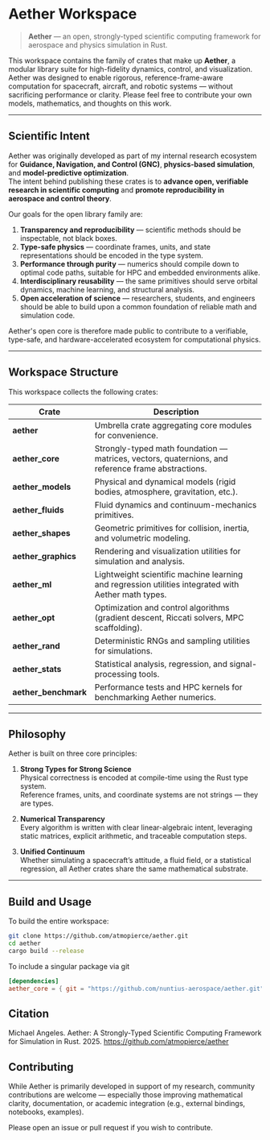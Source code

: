 # Aether Workspace

> **Aether** — an open, strongly-typed scientific computing framework for aerospace and physics simulation in Rust.

This workspace contains the family of crates that make up **Aether**, a modular library suite for high-fidelity dynamics, control, and visualization.  
Aether was designed to enable rigorous, reference-frame-aware computation for spacecraft, aircraft, and robotic systems — without sacrificing performance or clarity. Please feel free to contribute your own models, mathematics, and thoughts on this work.

---

## Scientific Intent

Aether was originally developed as part of my internal research ecosystem for **Guidance, Navigation, and Control (GNC)**, **physics-based simulation**, and **model-predictive optimization**.  
The intent behind publishing these crates is to **advance open, verifiable research in scientific computing** and **promote reproducibility in aerospace and control theory**.

Our goals for the open library family are:

1. **Transparency and reproducibility** — scientific methods should be inspectable, not black boxes.
2. **Type-safe physics** — coordinate frames, units, and state representations should be encoded in the type system.
3. **Performance through purity** — numerics should compile down to optimal code paths, suitable for HPC and embedded environments alike.
4. **Interdisciplinary reusability** — the same primitives should serve orbital dynamics, machine learning, and structural analysis.
5. **Open acceleration of science** — researchers, students, and engineers should be able to build upon a common foundation of reliable math and simulation code.

Aether's open core is therefore made public to contribute to a verifiable, type-safe, and hardware-accelerated ecosystem for computational physics.

---

## Workspace Structure

This workspace collects the following crates:

| Crate | Description |
|-------|--------------|
| **aether** | Umbrella crate aggregating core modules for convenience. |
| **aether_core** | Strongly-typed math foundation — matrices, vectors, quaternions, and reference frame abstractions. |
| **aether_models** | Physical and dynamical models (rigid bodies, atmosphere, gravitation, etc.). |
| **aether_fluids** | Fluid dynamics and continuum-mechanics primitives. |
| **aether_shapes** | Geometric primitives for collision, inertia, and volumetric modeling. |
| **aether_graphics** | Rendering and visualization utilities for simulation and analysis. |
| **aether_ml** | Lightweight scientific machine learning and regression utilities integrated with Aether math types. |
| **aether_opt** | Optimization and control algorithms (gradient descent, Riccati solvers, MPC scaffolding). |
| **aether_rand** | Deterministic RNGs and sampling utilities for simulations. |
| **aether_stats** | Statistical analysis, regression, and signal-processing tools. |
| **aether_benchmark** | Performance tests and HPC kernels for benchmarking Aether numerics. |

---

## Philosophy

Aether is built on three core principles:

1. **Strong Types for Strong Science**  
   Physical correctness is encoded at compile-time using the Rust type system.  
   Reference frames, units, and coordinate systems are not strings — they are types.

2. **Numerical Transparency**  
   Every algorithm is written with clear linear-algebraic intent, leveraging static matrices, explicit arithmetic, and traceable computation steps.

3. **Unified Continuum**  
   Whether simulating a spacecraft’s attitude, a fluid field, or a statistical regression, all Aether crates share the same mathematical substrate.

---

## Build and Usage

To build the entire workspace:

```bash
git clone https://github.com/atmopierce/aether.git
cd aether
cargo build --release
```

To include a singular package via git
```toml
[dependencies]
aether_core = { git = "https://github.com/nuntius-aerospace/aether.git", package = "aether_core" }
```

## Citation
Michael Angeles. Aether: A Strongly-Typed Scientific Computing Framework for Simulation in Rust. 2025.
https://github.com/atmopierce/aether

## Contributing
While Aether is primarily developed in support of my research, community contributions are welcome — especially those improving mathematical clarity, documentation, or academic integration (e.g., external bindings, notebooks, examples).

Please open an issue or pull request if you wish to contribute.